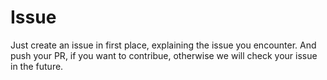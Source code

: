 
# Issue

Just create an issue in first place, explaining the issue you encounter. And push your PR, if you want to contribue, otherwise we will check your issue in the future.
